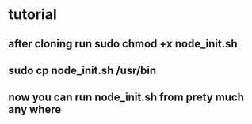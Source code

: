 # tutorial

## after cloning run sudo chmod +x node_init.sh

## sudo cp node_init.sh /usr/bin

## now you can run node_init.sh from prety much any where 
